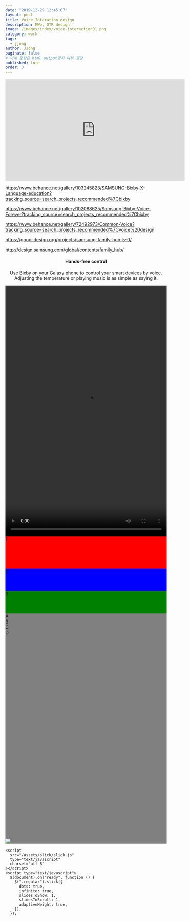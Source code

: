 ```yaml
---
date: "2019-12-29 12:45:07"
layout: post
title: Voice Interation design
description: MWo, OTR design
image: /images/index/voice-interaction01.png
category: work
tags:
  - jjong
author: JJong
paginate: false
# 아래 문장은 html output할지 여부 결정
published: ture
order: 3
---
```

<head>
  <link rel="stylesheet" type="text/css" href="/assets/slick/slick.css" />
  <link rel="stylesheet" type="text/css" href="/assets/slick/slick-theme.css" />
</head>
<body>

<iframe width="560" height="315" src="https://www.youtube.com/embed/3LwJQt_uIX4" frameborder="0" allow="accelerometer; autoplay; clipboard-write; encrypted-media; gyroscope; picture-in-picture" allowfullscreen></iframe>

https://www.behance.net/gallery/103245823/SAMSUNG-Bixby-X-Language-education?tracking_source=search_projects_recommended%7Cbixby

https://www.behance.net/gallery/102088625/Samsung-Bixby-Voice-Forever?tracking_source=search_projects_recommended%7Cbixby

https://www.behance.net/gallery/72492973/Common-Voice?tracking_source=search_projects_recommended%7Cvoice%20design

https://good-design.org/projects/samsung-family-hub-5-0/

http://design.samsung.com/global/contents/family_hub/

<div class="text_box" style="text-align: center;">
  <h4>Hands-free control</h4>
  <p>Use Bixby on your Galaxy phone to control your smart devices by voice.
Adjusting the temperature or playing music is as simple as saying it.</p>
  <video width="100%" height="20%" controls>
  <source src="https://images.samsung.com/is/content/samsung/assets/us/smart-things/mobile/P6_Smart-Home-PFS_Bixby_M.mp4" type="video/mp4">
  </video>
</div>


<section class="regular slider" style=" background-color: gray">
  <div>
    <div style="width: 100%; height: 100px; background: red">1</div>
    <div style="width: 100%; height: 70px; background: blue">2</div>
    <div style="width: 100%; height: 70px; background: green">3</div>
  </div>
  <div>
    <div class="container" style="height: 700px">
      <div class="item">A</div>
      <div class="item">B</div>
      <div class="item">C</div>
      <div class="item">D</div>
    </div>
  </div>
  
   
  <div>
    <img src="http://placehold.it/350x300?text=6" />
  </div>
</section>

<script
      src="https://code.jquery.com/jquery-2.2.0.min.js"
      type="text/javascript"
    ></script>
    <script
      src="/assets/slick/slick.js"
      type="text/javascript"
      charset="utf-8"
    ></script>
    <script type="text/javascript">
      $(document).on("ready", function () {
        $(".regular").slick({
          dots: true,
          infinite: true,
          slidesToShow: 1,
          slidesToScroll: 1,
          adaptiveHeight: true,
        });
      });
</script>
</body>
